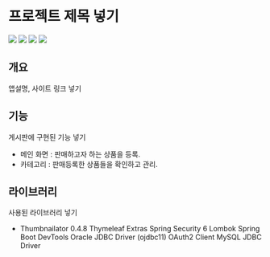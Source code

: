# 프로젝트 제목 넣기

<p>
  <img src="https://img.shields.io/badge/SpringBoot-\?style=flat-square&logo=springboot&logoColor=black"/>
  <img src="https://img.shields.io/badge/thymeleaf-005F0F?style=flat-square&logo=thymeleaf&logoColor=black"/>
    <img src="https://img.shields.io/badge/bootstrap-7952B3?style=flat-square&logo=bootstrap&logoColor=black"/>
    <img src="https://img.shields.io/badge/oracle-F80000?style=flat-square&logo=oracle&logoColor=F80000"/>

</p>

## 개요

앱설명, 사이트 링크 넣기

## 기능

게시판에 구현된 기능 넣기

- 메인 화면 : 판매하고자 하는 상품을 등록.
- 카테고리 : 판매등록한 상품들을 확인하고 관리.

## 라이브러리

사용된 라이브러리 넣기

- Thumbnailator 0.4.8
Thymeleaf Extras Spring Security 6
Lombok
Spring Boot DevTools
Oracle JDBC Driver (ojdbc11)
OAuth2 Client 
MySQL JDBC Driver

